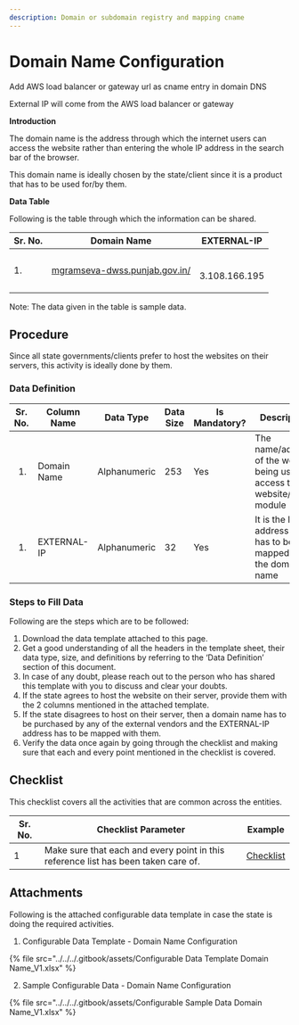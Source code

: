 ```yaml
---
description: Domain or subdomain registry and mapping cname
---
```


# Domain Name Configuration

Add AWS load balancer or gateway url as cname entry in domain DNS

External IP will come from the AWS load balancer or gateway

**Introduction**

The domain name is the address through which the internet users can access the website rather than entering the whole IP address in the search bar of the browser.

This domain name is ideally chosen by the state/client since it is a product that has to be used for/by them.

**Data Table**

Following is the table through which the information can be shared.

| Sr. No. | Domain Name                                                                                           | EXTERNAL-IP              |
| ------- | ----------------------------------------------------------------------------------------------------- | ------------------------ |
| 1.      | [mgramseva-dwss.punjab.gov.in/](http://127.0.0.1:5000/o/-MEQmzNGXk5ajuZujG7E/s/zX7FRGf1qVY4f9GG5VhS/) | <p><br>3.108.166.195</p> |

Note: The data given in the table is sample data.

## Procedure <a href="#procedure" id="procedure"></a>

Since all state governments/clients prefer to host the websites on their servers, this activity is ideally done by them.

### Data Definition <a href="#data-definition" id="data-definition"></a>

| Sr. No.                       | Column Name | Data Type    | Data Size | Is Mandatory? | Description                                                              |
| ----------------------------- | ----------- | ------------ | --------- | ------------- | ------------------------------------------------------------------------ |
| <ol start="1"><li> </li></ol> | Domain Name | Alphanumeric | 253       | Yes           | The name/address of the website being used to access the website/ module |
| <ol start="1"><li> </li></ol> | EXTERNAL-IP | Alphanumeric | 32        | Yes           | It is the IP address that has to be mapped to the domain name            |

### Steps to Fill Data <a href="#steps-to-fill-data" id="steps-to-fill-data"></a>

Following are the steps which are to be followed:

1. Download the data template attached to this page.
2. Get a good understanding of all the headers in the template sheet, their data type, size, and definitions by referring to the ‘Data Definition’ section of this document.
3. In case of any doubt, please reach out to the person who has shared this template with you to discuss and clear your doubts.
4. If the state agrees to host the website on their server, provide them with the 2 columns mentioned in the attached template.
5. If the state disagrees to host on their server, then a domain name has to be purchased by any of the external vendors and the EXTERNAL-IP address has to be mapped with them.
6. Verify the data once again by going through the checklist and making sure that each and every point mentioned in the checklist is covered.

## Checklist <a href="#checklist" id="checklist"></a>

This checklist covers all the activities that are common across the entities.

| Sr. No. | Checklist Parameter                                                                | Example                                                                         |
| ------- | ---------------------------------------------------------------------------------- | ------------------------------------------------------------------------------- |
| 1       | Make sure that each and every point in this reference list has been taken care of. | [Checklist](https://digit-discuss.atlassian.net/wiki/spaces/DO/pages/502203140) |

## Attachments <a href="#attachments" id="attachments"></a>

Following is the attached configurable data template in case the state is doing the required activities.

1. Configurable Data Template - Domain Name Configuration

{% file src="../../../.gitbook/assets/Configurable Data Template Domain Name_V1.xlsx" %}

2. Sample Configurable Data - Domain Name Configuration

{% file src="../../../.gitbook/assets/Configurable Sample Data Domain Name_V1.xlsx" %}
